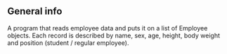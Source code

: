 ## General info
A program that reads employee data and puts it on a list of Employee objects. Each record is described by name, sex, age, height, body weight and position (student / regular employee).
